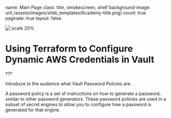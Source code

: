 name: Main Page
class: title, smokescreen, shelf
background-image: url(./assets/images/slide_templates/Academy-title.png)
count: true
paginate: true
layout: false


![:scale 20%](./assets/logos/HashiCorp_Enterprise_Academy_Vertical_White_RGB.png)


# Using Terraform to Configure Dynamic AWS Credentials in Vault

???

Introduce to the audience what Vault Password Policies are. 

A password policy is a set of instructions on how to generate a password, similar to other password generators. These password policies are used in a subset of secret engines to allow you to configure how a password is generated for that engine.

